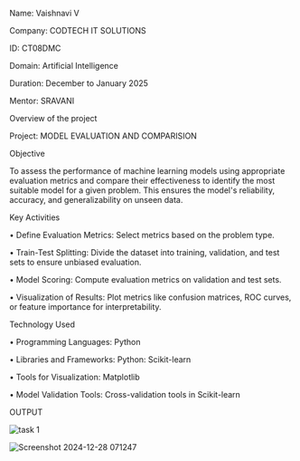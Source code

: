 Name: Vaishnavi V

Company: CODTECH IT SOLUTIONS

ID: CT08DMC

Domain: Artificial Intelligence

Duration: December to January 2025

Mentor: SRAVANI

Overview of the project

Project:  MODEL EVALUATION AND COMPARISION

Objective


To assess the performance of machine learning models using appropriate evaluation metrics and compare their effectiveness to identify the most suitable model for a given problem. 
This ensures the model's reliability, accuracy, and generalizability on unseen data.



Key Activities 


•	Define Evaluation Metrics: Select metrics based on the problem type.

•	Train-Test Splitting: Divide the dataset into training, validation, and test sets to ensure unbiased evaluation.

•	Model Scoring: Compute evaluation metrics on validation and test sets.

•	Visualization of Results: Plot metrics like confusion matrices, ROC curves, or feature importance for interpretability.



Technology Used


•	Programming Languages: Python

•	Libraries and Frameworks: Python: Scikit-learn

•	Tools for Visualization: Matplotlib

•	Model Validation Tools: Cross-validation tools in Scikit-learn



OUTPUT



![task 1](https://github.com/user-attachments/assets/9a64f28f-de1d-4f6e-b873-7b4cf040fa28)




![Screenshot 2024-12-28 071247](https://github.com/user-attachments/assets/5d5966dc-fb5a-4eff-99b0-7c465b2b559b)


